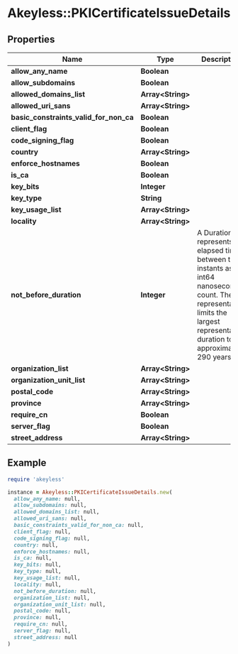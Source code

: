 # Akeyless::PKICertificateIssueDetails

## Properties

| Name | Type | Description | Notes |
| ---- | ---- | ----------- | ----- |
| **allow_any_name** | **Boolean** |  | [optional] |
| **allow_subdomains** | **Boolean** |  | [optional] |
| **allowed_domains_list** | **Array&lt;String&gt;** |  | [optional] |
| **allowed_uri_sans** | **Array&lt;String&gt;** |  | [optional] |
| **basic_constraints_valid_for_non_ca** | **Boolean** |  | [optional] |
| **client_flag** | **Boolean** |  | [optional] |
| **code_signing_flag** | **Boolean** |  | [optional] |
| **country** | **Array&lt;String&gt;** |  | [optional] |
| **enforce_hostnames** | **Boolean** |  | [optional] |
| **is_ca** | **Boolean** |  | [optional] |
| **key_bits** | **Integer** |  | [optional] |
| **key_type** | **String** |  | [optional] |
| **key_usage_list** | **Array&lt;String&gt;** |  | [optional] |
| **locality** | **Array&lt;String&gt;** |  | [optional] |
| **not_before_duration** | **Integer** | A Duration represents the elapsed time between two instants as an int64 nanosecond count. The representation limits the largest representable duration to approximately 290 years. | [optional] |
| **organization_list** | **Array&lt;String&gt;** |  | [optional] |
| **organization_unit_list** | **Array&lt;String&gt;** |  | [optional] |
| **postal_code** | **Array&lt;String&gt;** |  | [optional] |
| **province** | **Array&lt;String&gt;** |  | [optional] |
| **require_cn** | **Boolean** |  | [optional] |
| **server_flag** | **Boolean** |  | [optional] |
| **street_address** | **Array&lt;String&gt;** |  | [optional] |

## Example

```ruby
require 'akeyless'

instance = Akeyless::PKICertificateIssueDetails.new(
  allow_any_name: null,
  allow_subdomains: null,
  allowed_domains_list: null,
  allowed_uri_sans: null,
  basic_constraints_valid_for_non_ca: null,
  client_flag: null,
  code_signing_flag: null,
  country: null,
  enforce_hostnames: null,
  is_ca: null,
  key_bits: null,
  key_type: null,
  key_usage_list: null,
  locality: null,
  not_before_duration: null,
  organization_list: null,
  organization_unit_list: null,
  postal_code: null,
  province: null,
  require_cn: null,
  server_flag: null,
  street_address: null
)
```

